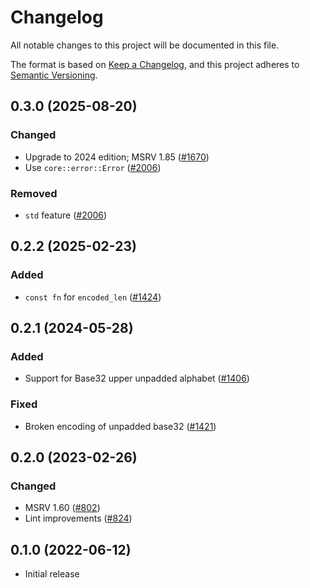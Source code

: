 # Changelog
All notable changes to this project will be documented in this file.

The format is based on [Keep a Changelog](https://keepachangelog.com/en/1.0.0/),
and this project adheres to [Semantic Versioning](https://semver.org/spec/v2.0.0.html).

## 0.3.0 (2025-08-20)
### Changed
- Upgrade to 2024 edition; MSRV 1.85 ([#1670])
- Use `core::error::Error` ([#2006])

### Removed
- `std` feature ([#2006])

[#1670]: https://github.com/RustCrypto/formats/pull/1670
[#2006]: https://github.com/RustCrypto/formats/pull/2006

## 0.2.2 (2025-02-23)
### Added
- `const fn` for `encoded_len` ([#1424])

[#1424]: https://github.com/RustCrypto/formats/pull/1424

## 0.2.1 (2024-05-28)
### Added
- Support for Base32 upper unpadded alphabet ([#1406])

### Fixed
- Broken encoding of unpadded base32 ([#1421])

[#1406]: https://github.com/RustCrypto/formats/pull/1406
[#1421]: https://github.com/RustCrypto/formats/pull/1421

## 0.2.0 (2023-02-26)
### Changed
- MSRV 1.60 ([#802])
- Lint improvements ([#824])

[#802]: https://github.com/RustCrypto/formats/pull/802
[#824]: https://github.com/RustCrypto/formats/pull/824

## 0.1.0 (2022-06-12)
- Initial release
